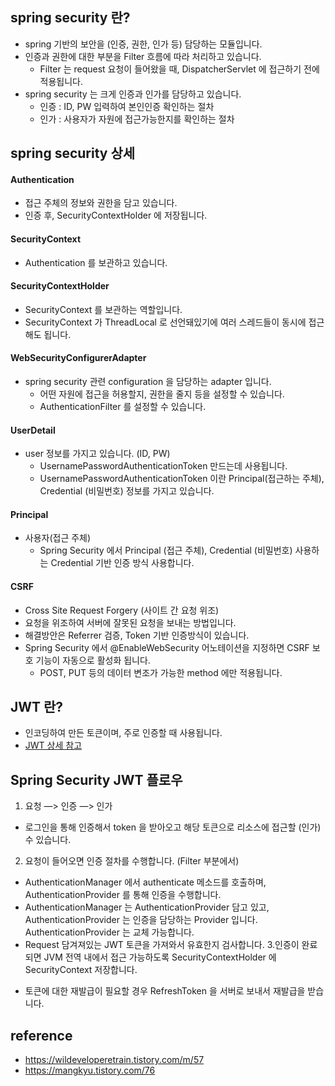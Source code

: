 ## spring security 란?
- spring 기반의 보안을 (인증, 권한, 인가 등) 담당하는 모듈입니다. 
- 인증과 권한에 대한 부분을 Filter 흐름에 따라 처리하고 있습니다.
  - Filter 는 request 요청이 들어왔을 때, DispatcherServlet 에 접근하기 전에 적용됩니다.
- spring security 는 크게 인증과 인가를 담당하고 있습니다.
  - 인증 : ID, PW 입력하여 본인인증 확인하는 절차
  - 인가 : 사용자가 자원에 접근가능한지를 확인하는 절차

## spring security 상세

#### Authentication
- 접근 주체의 정보와 권한을 담고 있습니다.
- 인증 후, SecurityContextHolder 에 저장됩니다.

#### SecurityContext
- Authentication 를 보관하고 있습니다.

#### SecurityContextHolder
- SecurityContext 를 보관하는 역할입니다. 
- SecurityContext 가 ThreadLocal 로 선언돼있기에 여러 스레드들이 동시에 접근해도 됩니다.

#### WebSecurityConfigurerAdapter
- spring security 관련 configuration 을 담당하는 adapter 입니다.
  - 어떤 자원에 접근을 허용할지, 권한을 줄지 등을 설정할 수 있습니다.
  - AuthenticationFilter 를 설정할 수 있습니다.

#### UserDetail
- user 정보를 가지고 있습니다. (ID, PW)
  - UsernamePasswordAuthenticationToken 만드는데 사용됩니다.
  - UsernamePasswordAuthenticationToken 이란 Principal(접근하는 주체), Credential (비밀번호) 정보를 가지고 있습니다.


#### Principal
- 사용자(접근 주체)
  - Spring Security 에서 Principal (접근 주체), Credential (비밀번호) 사용하는 Credential 기반 인증 방식 사용합니다.

#### CSRF
- Cross Site Request Forgery (사이트 간 요청 위조)
- 요청을 위조하여 서버에 잘못된 요청을 보내는 방법입니다.
- 해결방안은 Referrer 검증, Token 기반 인증방식이 있습니다.
- Spring Security 에서 @EnableWebSecurity 어노테이션을 지정하면 CSRF 보호 기능이 자동으로 활성화 됩니다.
  - POST, PUT 등의 데이터 변조가 가능한 method 에만 적용됩니다.

  
## JWT 란?
- 인코딩하여 만든 토큰이며, 주로 인증할 때 사용됩니다.
- [JWT 상세 참고](https://insanelysimple.tistory.com/333)

## Spring Security JWT 플로우
1. 요청 —> 인증 —> 인가
  - 로그인을 통해 인증해서 token 을 받아오고 해당 토큰으로 리소스에 접근할 (인가) 수 있습니다.
2. 요청이 들어오면 인증 절차를 수행합니다. (Filter 부분에서)
  - AuthenticationManager 에서 authenticate 메소드를 호출하며, AuthenticationProvider 를 통해 인증을 수행합니다.
  - AuthenticationManager 는 AuthenticationProvider 담고 있고, AuthenticationProvider 는 인증을 담당하는 Provider 입니다. AuthenticationProvider 는 교체 가능합니다.
  - Request 담겨져있는 JWT 토큰을 가져와서 유효한지 검사합니다.
3.인증이 완료되면 JVM 전역 내에서 접근 가능하도록 SecurityContextHolder 에 SecurityContext 저장합니다.

* 토큰에 대한 재발급이 필요할 경우 RefreshToken 을 서버로 보내서 재발급을 받습니다.

## reference
- https://wildeveloperetrain.tistory.com/m/57
- https://mangkyu.tistory.com/76